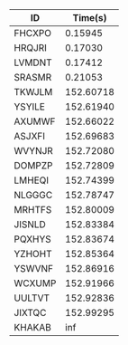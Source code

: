 |ID|Time(s)|
|-|-|
|FHCXPO|0.15945|
|HRQJRI|0.17030|
|LVMDNT|0.17412|
|SRASMR|0.21053|
|TKWJLM|152.60718|
|YSYILE|152.61940|
|AXUMWF|152.66022|
|ASJXFI|152.69683|
|WVYNJR|152.72080|
|DOMPZP|152.72809|
|LMHEQI|152.74399|
|NLGGGC|152.78747|
|MRHTFS|152.80009|
|JISNLD|152.83384|
|PQXHYS|152.83674|
|YZHOHT|152.85364|
|YSWVNF|152.86916|
|WCXUMP|152.91966|
|UULTVT|152.92836|
|JIXTQC|152.99295|
|KHAKAB|inf|
